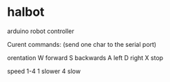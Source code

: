 halbot
======

arduino robot controller 

Curent commands: (send one char to the serial port)

orentation
W forward
S backwards
A left
D right
X stop

speed
1-4
1 slower
4 slow
